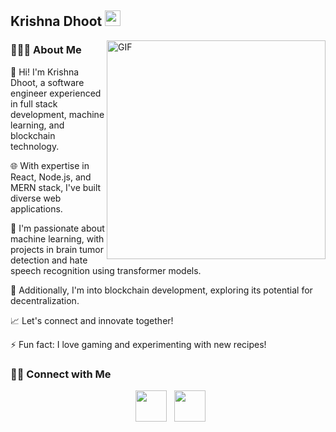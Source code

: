 <h2> Krishna Dhoot <img src="https://github.com/souvikguria98/souvikguria98/blob/master/Hi.gif" width="25"></h2>
<img align="right" alt="GIF" src="https://media.tenor.com/images/b24460d29cfb2126afbba78c2b02a0d3/tenor.gif" width="350"/>

<h3> 👨🏻‍💻 About Me </h3>

👋 Hi! I'm Krishna Dhoot, a software engineer experienced in full stack development, machine learning, and blockchain technology.

🌐 With expertise in React, Node.js, and MERN stack, I've built diverse web applications.

🧠 I'm passionate about machine learning, with projects in brain tumor detection and hate speech recognition using transformer models.

🔗 Additionally, I'm into blockchain development, exploring its potential for decentralization.

📈 Let's connect and innovate together! 

⚡ Fun fact: I love gaming and experimenting with new recipes!


<h3> 🤝🏻 Connect with Me </h3>

<p align="center">
&nbsp; <a href="https://www.linkedin.com/in/krishnadhoot098/" target="_blank" rel="noopener noreferrer"><img src="https://img.icons8.com/plasticine/100/000000/linkedin.png" width="50" /></a>
<!-- &nbsp; <a href="https://www.instagram.com/ayush_098_/" target="_blank" rel="noopener noreferrer"><img src="https://img.icons8.com/plasticine/100/000000/instagram-new.png" width="50" /></a>   -->
&nbsp; <a href="mailto:dhootkrishna123@gmail.com" target="_blank" rel="noopener noreferrer"><img src="https://img.icons8.com/plasticine/100/000000/gmail.png"  width="50" /></a>
</p>
